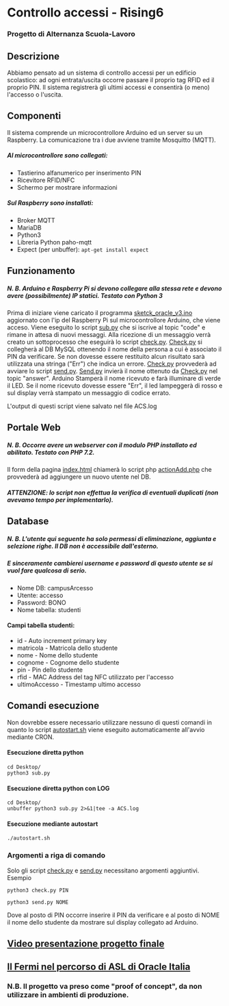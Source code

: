 # Controllo accessi - Rising6
### Progetto di Alternanza Scuola-Lavoro 

## Descrizione
Abbiamo pensato ad un sistema di controllo accessi per un edificio scolastico: ad ogni entrata/uscita occorre passare il proprio tag RFID ed il proprio PIN. Il sistema registrerà gli ultimi accessi e consentirà (o meno) l'accesso o l'uscita.

## Componenti
Il sistema comprende un microcontrollore Arduino ed un server su un Raspberry. La comunicazione tra i due avviene tramite Mosquitto (MQTT).
##### Al microcontrollore sono collegati:
* Tastierino alfanumerico per inserimento PIN
* Ricevitore RFID/NFC
* Schermo per mostrare informazioni

##### Sul Raspberry sono installati:
* Broker MQTT
* MariaDB
* Python3 
* Libreria Python paho-mqtt
* Expect (per unbuffer): ```apt-get install expect ```
## Funzionamento
##### N. B. Arduino e Raspberry Pi si devono collegare alla stessa rete e devono avere (possibilmente) IP statici. Testato con Python 3
Prima di iniziare viene caricato il programma [sketck_oracle_v3.ino](Arduino/sketck_oracle_v3.ino) aggiornato con l'ip del Raspberry Pi sul microcontrollore Arduino, che viene acceso.
Viene eseguito lo script [sub.py](RaspberryPi/sub.py) che si iscrive al topic "code" e rimane in attesa di nuovi messaggi.
Alla ricezione di un messaggio verrà creato un sottoprocesso che eseguirà lo script [check.py](RaspberryPi/check.py).
[Check.py](RaspberryPi/check.py) si collegherà al DB MySQL ottenendo il nome della persona a cui è associato il PIN da verificare. Se non dovesse essere restituito alcun risultato sarà utilizzata una stringa ("Err") che indica un errore. [Check.py](RaspberryPi/check.py) provvederà ad avviare lo script [send.py](RaspberryPi/send.py).
[Send.py](RaspberryPi/send.py) invierà il nome ottenuto da [Check.py](RaspberryPi/check.py) nel topic "answer". Arduino Stamperà il nome ricevuto e farà illuminare di verde il LED. Se il nome ricevuto dovesse essere "Err", il led lampeggerà di rosso e sul display verrà stampato un messaggio di codice errato.

L'output di questi script viene salvato nel file ACS.log

## Portale Web
##### N. B. Occorre avere un webserver con il modulo PHP installato ed abilitato. Testato con PHP 7.2.
Il form della pagina [index.html](Web/index.html) chiamerà lo script php [actionAdd.php](Web/actionAdd.php) che provvederà ad aggiungere un nuovo utente nel DB.
##### ATTENZIONE: lo script non effettua la verifica di eventuali duplicati (non avevamo tempo per implementarlo).

## Database
##### N. B. L'utente qui seguente ha solo permessi di eliminazione, aggiunta e selezione righe. Il DB non è accessibile dall'esterno.
##### E sinceramente cambierei username e password di questo utente se si vuol fare qualcosa di serio.
* Nome DB: campusArcesso
* Utente: accesso
* Password: BONO
* Nome tabella: studenti

#### Campi tabella studenti:
* id - Auto increment primary key
* matricola - Matricola dello studente
* nome - Nome dello studente
* cognome - Cognome dello studente
* pin - Pin dello studente
* rfid - MAC Address del tag NFC utilizzato per l'accesso
* ultimoAccesso - Timestamp ultimo accesso

## Comandi esecuzione
Non dovrebbe essere necessario utilizzare nessuno di questi comandi in quanto lo script [autostart.sh](autostart.sh) viene eseguito automaticamente all'avvio mediante CRON.

#### Esecuzione diretta python
```shell
cd Desktop/
python3 sub.py
```
#### Esecuzione diretta python con LOG
```shell
cd Desktop/
unbuffer python3 sub.py 2>&1|tee -a ACS.log
```
#### Esecuzione mediante autostart
```shell
./autostart.sh
```

### Argomenti a riga di comando
Solo gli script [check.py](RaspberryPi/check.py) e [send.py](RaspberryPi/send.py) necessitano argomenti aggiuntivi.
Esempio
```shell
python3 check.py PIN
```
```shell
python3 send.py NOME
```
Dove al posto di PIN occorre inserire il PIN da verificare e al posto di NOME il nome dello studente da mostrare sul display collegato ad Arduino.

## [Video presentazione progetto finale](https://youtu.be/YnGyfyH0EmU)

## [Il Fermi nel percorso di ASL di Oracle Italia](https://www.itisfermi.edu.it/event/il-fermi-nel-percorso-di-asl-di-oracle-italia/)

### N.B. Il progetto va preso come "proof of concept", da non utilizzare in ambienti di produzione.
